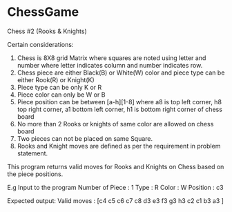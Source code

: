 # ChessGame
Chess #2 (Rooks & Knights)

Certain considerations:
1. Chess is 8X8 grid Matrix where squares are noted using letter and number where letter indicates column and number indicates row.
2. Chess piece are either Black(B) or White(W) color and piece type can be either Rook(R) or Knight(K)
3. Piece type can be only K or R
4. Piece color can only be W or B
5. Piece position can be between [a-h][1-8] where a8 is top left corner, h8 top right corner, a1 bottom left corner, h1 is bottom right corner of chess board
6. No more than 2 Rooks or knights of same color are allowed on chess board
7. Two pieces can not be placed on same Square.
8. Rooks and Knight moves are defined as per the requirement in problem statement.

This program returns valid moves for Rooks and Knights on Chess based on the piece positions.

E.g
Input to the program
Number of Piece : 1
Type : R
Color : W
Position : c3

Expected output:
Valid moves : [c4 c5 c6 c7 c8 d3 e3 f3 g3 h3 c2 c1 b3 a3 ]

